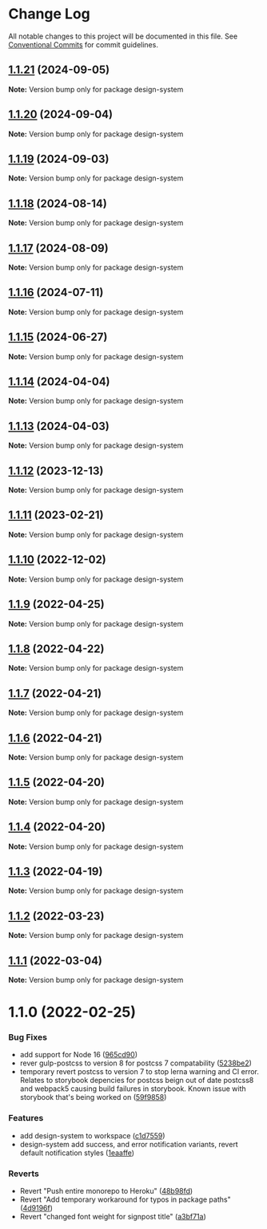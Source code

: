 # Change Log

All notable changes to this project will be documented in this file.
See [Conventional Commits](https://conventionalcommits.org) for commit guidelines.

## [1.1.21](https://github.com/coopdigital/coop-frontend/compare/design-system@1.1.20...design-system@1.1.21) (2024-09-05)

**Note:** Version bump only for package design-system





## [1.1.20](https://github.com/coopdigital/coop-frontend/compare/design-system@1.1.19...design-system@1.1.20) (2024-09-04)

**Note:** Version bump only for package design-system





## [1.1.19](https://github.com/coopdigital/coop-frontend/compare/design-system@1.1.18...design-system@1.1.19) (2024-09-03)

**Note:** Version bump only for package design-system





## [1.1.18](https://github.com/coopdigital/coop-frontend/compare/design-system@1.1.17...design-system@1.1.18) (2024-08-14)

**Note:** Version bump only for package design-system





## [1.1.17](https://github.com/coopdigital/coop-frontend/compare/design-system@1.1.16...design-system@1.1.17) (2024-08-09)

**Note:** Version bump only for package design-system





## [1.1.16](https://github.com/coopdigital/coop-frontend/compare/design-system@1.1.15...design-system@1.1.16) (2024-07-11)

**Note:** Version bump only for package design-system





## [1.1.15](https://github.com/coopdigital/coop-frontend/compare/design-system@1.1.14...design-system@1.1.15) (2024-06-27)

**Note:** Version bump only for package design-system





## [1.1.14](https://github.com/coopdigital/coop-frontend/compare/design-system@1.1.13...design-system@1.1.14) (2024-04-04)

**Note:** Version bump only for package design-system





## [1.1.13](https://github.com/coopdigital/coop-frontend/compare/design-system@1.1.12...design-system@1.1.13) (2024-04-03)

**Note:** Version bump only for package design-system





## [1.1.12](https://github.com/coopdigital/coop-frontend/compare/design-system@1.1.11...design-system@1.1.12) (2023-12-13)

**Note:** Version bump only for package design-system





## [1.1.11](https://github.com/coopdigital/coop-frontend/compare/design-system@1.1.10...design-system@1.1.11) (2023-02-21)

**Note:** Version bump only for package design-system





## [1.1.10](https://github.com/coopdigital/coop-frontend/compare/design-system@1.1.9...design-system@1.1.10) (2022-12-02)

**Note:** Version bump only for package design-system





## [1.1.9](https://github.com/coopdigital/coop-frontend/compare/design-system@1.1.8...design-system@1.1.9) (2022-04-25)

**Note:** Version bump only for package design-system





## [1.1.8](https://github.com/coopdigital/coop-frontend/compare/design-system@1.1.7...design-system@1.1.8) (2022-04-22)

**Note:** Version bump only for package design-system





## [1.1.7](https://github.com/coopdigital/coop-frontend/compare/design-system@1.1.6...design-system@1.1.7) (2022-04-21)

**Note:** Version bump only for package design-system





## [1.1.6](https://github.com/coopdigital/coop-frontend/compare/design-system@1.1.5...design-system@1.1.6) (2022-04-21)

**Note:** Version bump only for package design-system





## [1.1.5](https://github.com/coopdigital/coop-frontend/compare/design-system@1.1.4...design-system@1.1.5) (2022-04-20)

**Note:** Version bump only for package design-system





## [1.1.4](https://github.com/coopdigital/coop-frontend/compare/design-system@1.1.3...design-system@1.1.4) (2022-04-20)

**Note:** Version bump only for package design-system





## [1.1.3](https://github.com/coopdigital/coop-frontend/compare/design-system@1.1.2...design-system@1.1.3) (2022-04-19)

**Note:** Version bump only for package design-system





## [1.1.2](https://github.com/coopdigital/coop-frontend/compare/design-system@1.1.1...design-system@1.1.2) (2022-03-23)

**Note:** Version bump only for package design-system





## [1.1.1](https://github.com/coopdigital/coop-frontend/compare/design-system@1.1.0...design-system@1.1.1) (2022-03-04)

**Note:** Version bump only for package design-system





# 1.1.0 (2022-02-25)


### Bug Fixes

* add support for Node 16 ([965cd90](https://github.com/coopdigital/coop-frontend/commit/965cd906a0b28665900457d34c8614dc20cb7a8a))
* rever gulp-postcss to version 8 for postcss 7 compatability ([5238be2](https://github.com/coopdigital/coop-frontend/commit/5238be294733dcf9a595bf6d96631858e28a4fa7))
* temporary revert postcss to version 7 to stop lerna warning and CI error.  Relates to storybook depencies for postcss beign out of date postcss8 and webpack5 causing build failures in storybook. Known issue with storybook that's being worked on ([59f9858](https://github.com/coopdigital/coop-frontend/commit/59f98580b083ffc2b45619e80ae2144931c00da6))


### Features

* add design-system to workspace ([c1d7559](https://github.com/coopdigital/coop-frontend/commit/c1d755912a7bf46b8c1af3bcc800aed6cca2bf47))
* design-system add success, and error notification variants, revert default notification styles ([1eaaffe](https://github.com/coopdigital/coop-frontend/commit/1eaaffe6042847fb8f13489df66867e1faf9c41f))


### Reverts

* Revert "Push entire monorepo to Heroku" ([48b98fd](https://github.com/coopdigital/coop-frontend/commit/48b98fd3d439891f81eaa4b4812f6e0560982759))
* Revert "Add temporary workaround for typos in package paths" ([4d9196f](https://github.com/coopdigital/coop-frontend/commit/4d9196f241ee3f9a4d26e514c6ed12c7104f22a6))
* Revert "changed font weight for signpost title" ([a3bf71a](https://github.com/coopdigital/coop-frontend/commit/a3bf71ab6bca63dd636d65aeac43e9a1b12c7fd0))
